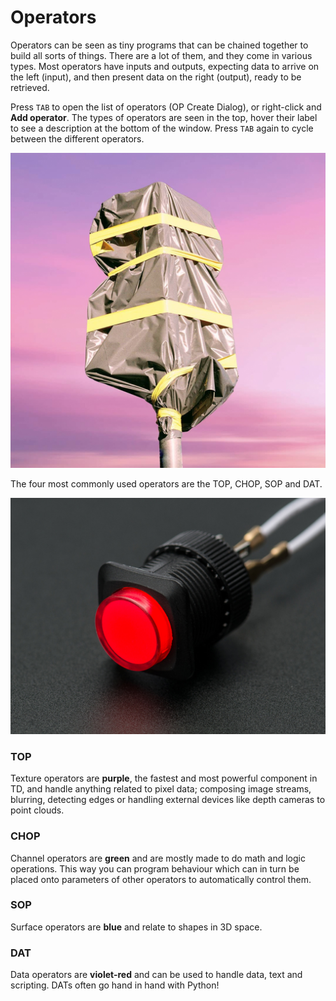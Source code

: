 # Operators

Operators can be seen as tiny programs that can be chained together to build all sorts of things. There are a lot of them, and they come in various types. Most operators have inputs and outputs, expecting data to arrive on the left \(input\), and then present data on the right \(output\), ready to be retrieved.

Press `TAB` to open the list of operators \(OP Create Dialog\), or right-click and **Add operator**. The types of operators are seen in the top, hover their label to see a description at the bottom of the window. Press `TAB` again to cycle between the different operators.

![](../../.gitbook/assets/image%20%2829%29.png)

The four most commonly used operators are the TOP, CHOP, SOP and DAT.

![](../../.gitbook/assets/image%20%2812%29.png)

### TOP

Texture operators are **purple**, the fastest and most powerful component in TD, and handle anything related to pixel data; composing image streams, blurring, detecting edges or handling external devices like depth cameras to point clouds.

### CHOP

Channel operators are **green** and are mostly made to do math and logic operations. This way you can program behaviour which can in turn be placed onto parameters of other operators to automatically control them.

### SOP

Surface operators are **blue** and relate to shapes in 3D space.

### DAT

Data operators are **violet-red** and can be used to handle data, text and scripting. DATs often go hand in hand with Python!

